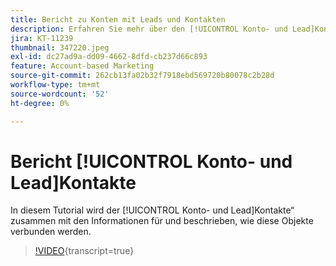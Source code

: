 ```yaml
---
title: Bericht zu Konten mit Leads und Kontakten
description: Erfahren Sie mehr über den [!UICONTROL Konto- und Lead]Kontakte“ zusammen mit den Informationen für und darüber, wie diese Objekte verbunden werden.
jira: KT-11239
thumbnail: 347220.jpeg
exl-id: dc27ad9a-dd09-4662-8dfd-cb237d66c893
feature: Account-based Marketing
source-git-commit: 262cb13fa02b32f7918ebd569720b80078c2b28d
workflow-type: tm+mt
source-wordcount: '52'
ht-degree: 0%

---
```


# Bericht [!UICONTROL Konto- und Lead]Kontakte

In diesem Tutorial wird der [!UICONTROL Konto- und Lead]Kontakte“ zusammen mit den Informationen für und beschrieben, wie diese Objekte verbunden werden.

>[!VIDEO](https://video.tv.adobe.com/v/347220/?learn=on){transcript=true}
